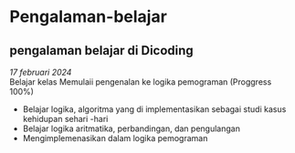 Pengalaman-belajar
==
pengalaman belajar di Dicoding
--
*17 februari 2024*<br>
Belajar kelas Memulaii pengenalan ke logika pemograman (Proggress 100%)
- Belajar logika, algoritma yang di implementasikan sebagai studi kasus kehidupan sehari -hari
- Belajar logika aritmatika, perbandingan, dan pengulangan
- Mengimplemenasikan dalam logika pemograman
